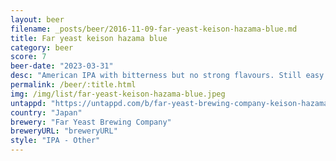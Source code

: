 ```yaml
---
layout: beer
filename: _posts/beer/2016-11-09-far-yeast-keison-hazama-blue.md
title: Far yeast keison hazama blue
category: beer
score: 7
beer-date: "2023-03-31"
desc: "American IPA with bitterness but no strong flavours. Still easy to drink"
permalink: /beer/:title.html
img: /img/list/far-yeast-keison-hazama-blue.jpeg
untappd: "https://untappd.com/b/far-yeast-brewing-company-keison-hazama-blue/4725110"
country: "Japan"
brewery: "Far Yeast Brewing Company"
breweryURL: "breweryURL"
style: "IPA - Other"
---
```

